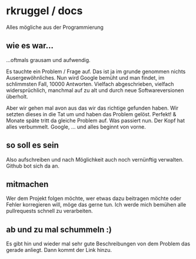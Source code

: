 # rkruggel / docs
Alles mögliche aus der Programmierung

## wie es war...
...oftmals grausam und aufwendig.

Es tauchte ein Problem / Frage auf. Das ist ja im grunde genommen nichts Ausergewöhnliches. Nun wird Google bemüht und man findet, im schlimmsten Fall, 10000 Antworten. Vielfach abgeschrieben, vielfach widersprüchlich, manchmal auf zu alt und durch neue Softwareversionen überholt. 

Aber wir gehen mal avon aus das wir das richtige gefunden haben. Wir setzten dieses in die Tat um und haben das Problem gelöst. Perfekt! & Monate späte tritt da gleiche Problem auf. Was passiert nun. Der Kopf hat alles verbummelt. Google, … und alles beginnt von vorne.

## so soll es sein
Also aufschreiben und nach Möglichkeit auch noch vernünftig verwalten. Github bot sich da an. 

## mitmachen
Wer dem Projekt folgen möchte, wer etwas dazu beitragen möchte oder Fehler korregieren will, möge das gerne tun. Ich werde mich bemühen alle pullrequests schnell zu verarbeiten.

## ab und zu mal schummeln :)
Es gibt hin und wieder mal sehr gute Beschreibungen von dem Problem das gerade anliegt. Dann kommt der Link hinzu.

